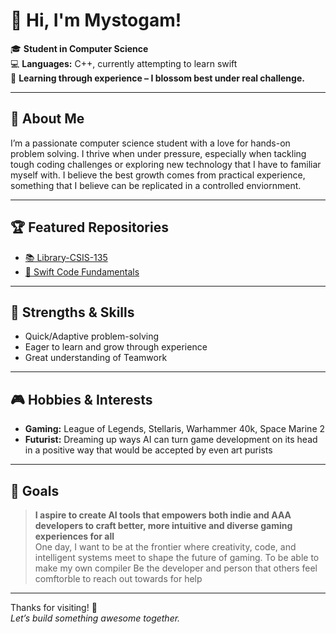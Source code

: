 # 👋 Hi, I'm Mystogam!

🎓 **Student in Computer Science**  
💻 **Languages:** C++, currently attempting to learn swift  
🌱 **Learning through experience – I blossom best under real challenge.**

---

## 🚀 About Me

I’m a passionate computer science student with a love for hands-on problem solving. I thrive when under pressure, especially when tackling tough coding challenges or exploring new technology that I have to familiar myself with. I believe the best growth comes from practical experience, something that I believe can be replicated in a controlled enviornment.

---

## 🏆 Featured Repositories

- [📚 Library-CSIS-135](https://github.com/Mystogam/Library-CSIS-135) 
- [🚀 Swift Code Fundamentals](https://github.com/Mystogam/Swift-Code-Fundamentals)

---

## 🧠 Strengths & Skills

- Quick/Adaptive problem-solving
- Eager to learn and grow through experience
- Great understanding of Teamwork

---

## 🎮 Hobbies & Interests

- **Gaming:** League of Legends, Stellaris, Warhammer 40k, Space Marine 2
- **Futurist:** Dreaming up ways AI can turn game development on its head in a positive way that would be accepted by even art purists

---

## 🌟 Goals

> **I aspire to create AI tools that empowers both indie and AAA developers to craft better, more intuitive and diverse gaming experiences for all**  
> One day, I want to be at the frontier where creativity, code, and intelligent systems meet to shape the future of gaming.
> To be able to make my own compiler
> Be the developer and person that others feel comftorble to reach out towards for help

---

Thanks for visiting! 🚀  
*Let’s build something awesome together.*